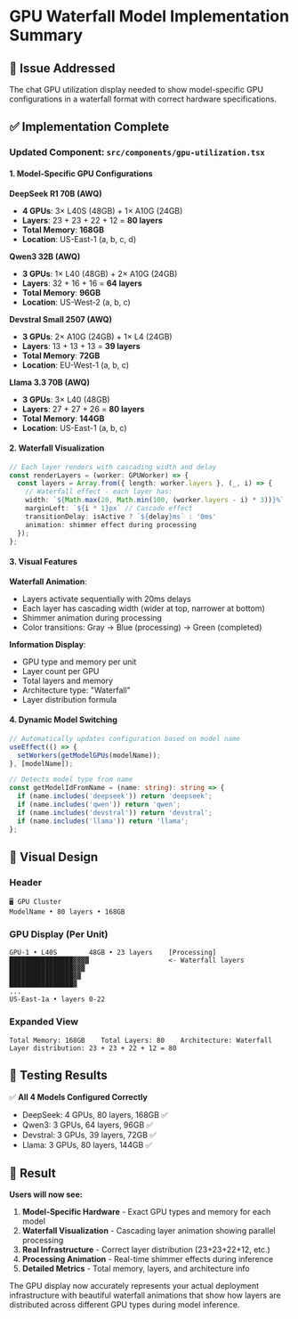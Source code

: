 # GPU Waterfall Model Implementation Summary

## 🎯 Issue Addressed
The chat GPU utilization display needed to show model-specific GPU configurations in a waterfall format with correct hardware specifications.

## ✅ Implementation Complete

### Updated Component: `src/components/gpu-utilization.tsx`

#### 1. Model-Specific GPU Configurations

**DeepSeek R1 70B (AWQ)**
- **4 GPUs**: 3× L40S (48GB) + 1× A10G (24GB)
- **Layers**: 23 + 23 + 22 + 12 = **80 layers**
- **Total Memory**: **168GB**
- **Location**: US-East-1 (a, b, c, d)

**Qwen3 32B (AWQ)**
- **3 GPUs**: 1× L40 (48GB) + 2× A10G (24GB)
- **Layers**: 32 + 16 + 16 = **64 layers**
- **Total Memory**: **96GB**
- **Location**: US-West-2 (a, b, c)

**Devstral Small 2507 (AWQ)**
- **3 GPUs**: 2× A10G (24GB) + 1× L4 (24GB)
- **Layers**: 13 + 13 + 13 = **39 layers**
- **Total Memory**: **72GB**
- **Location**: EU-West-1 (a, b, c)

**Llama 3.3 70B (AWQ)**
- **3 GPUs**: 3× L40 (48GB)
- **Layers**: 27 + 27 + 26 = **80 layers**
- **Total Memory**: **144GB**
- **Location**: US-East-1 (a, b, c)

#### 2. Waterfall Visualization

```typescript
// Each layer renders with cascading width and delay
const renderLayers = (worker: GPUWorker) => {
  const layers = Array.from({ length: worker.layers }, (_, i) => {
    // Waterfall effect - each layer has:
    width: `${Math.max(20, Math.min(100, (worker.layers - i) * 3))}%`
    marginLeft: `${i * 1}px` // Cascade effect
    transitionDelay: isActive ? `${delay}ms` : '0ms'
    animation: shimmer effect during processing
  });
};
```

#### 3. Visual Features

**Waterfall Animation**:
- Layers activate sequentially with 20ms delays
- Each layer has cascading width (wider at top, narrower at bottom)
- Shimmer animation during processing
- Color transitions: Gray → Blue (processing) → Green (completed)

**Information Display**:
- GPU type and memory per unit
- Layer count per GPU
- Total layers and memory
- Architecture type: "Waterfall"
- Layer distribution formula

#### 4. Dynamic Model Switching

```typescript
// Automatically updates configuration based on model name
useEffect(() => {
  setWorkers(getModelGPUs(modelName));
}, [modelName]);

// Detects model type from name
const getModelIdFromName = (name: string): string => {
  if (name.includes('deepseek')) return 'deepseek';
  if (name.includes('qwen')) return 'qwen';
  if (name.includes('devstral')) return 'devstral';
  if (name.includes('llama')) return 'llama';
};
```

## 🎨 Visual Design

### Header
```
🖥️ GPU Cluster
ModelName • 80 layers • 168GB
```

### GPU Display (Per Unit)
```
GPU-1 • L40S        48GB • 23 layers    [Processing]
████████████████▓▓▓▓                    <- Waterfall layers
████████████████▓▓▓
████████████████▓▓
████████████████▓
...
US-East-1a • layers 0-22
```

### Expanded View
```
Total Memory: 168GB    Total Layers: 80    Architecture: Waterfall
Layer distribution: 23 + 23 + 22 + 12 = 80
```

## 🧪 Testing Results

✅ **All 4 Models Configured Correctly**
- DeepSeek: 4 GPUs, 80 layers, 168GB ✅
- Qwen3: 3 GPUs, 64 layers, 96GB ✅  
- Devstral: 3 GPUs, 39 layers, 72GB ✅
- Llama: 3 GPUs, 80 layers, 144GB ✅

## 🎉 Result

**Users will now see:**

1. **Model-Specific Hardware** - Exact GPU types and memory for each model
2. **Waterfall Visualization** - Cascading layer animation showing parallel processing
3. **Real Infrastructure** - Correct layer distribution (23+23+22+12, etc.)
4. **Processing Animation** - Real-time shimmer effects during inference
5. **Detailed Metrics** - Total memory, layers, and architecture info

The GPU display now accurately represents your actual deployment infrastructure with beautiful waterfall animations that show how layers are distributed across different GPU types during model inference.